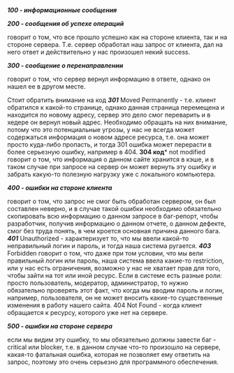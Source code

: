 
***100 - информационные сообщения***

***200 - сообщения об успехе операций*** 

говорит о том, что все прошло успешно как на стороне клиента, так и на стороне сервера. Т.е. сервер обработал наш запрос от клиента, дал на него ответ и 
действительно у нас произошел некий success. 

***300 - сообщение о перенаправлении***

говорит о том, что сервер вернул информацию в ответе, однако он нашел ее в другом месте. 

Стоит обратить внимание на код  ***301*** Moved Permanently - т.е. клиент обратился к какой-то странице, однако данная страница перемещена и находится по новому адресу, сервер это дело смог переварить и в хедере он вернул новый адрес. Необходимо обращать на них внимание, потому что это 
потенциальные угрозы, у нас не всегда может содержаться информация о новом адресе ресурса, т.е. она может просто куда-либо пропасть, и тогда 301 ошибка может перерасти в более серьезную ошибку, 
например в 404.  **304 код***  not modified говорит о том, что информация о данном сайте хранится в кэше, и в таком случае при запросе на сервер он может вернуть эту ошибку и забрать какую-то полезную нагрузку уже с локального компьютера. 

***400 - ошибки на стороне клиента*** 

говорит о том, что запрос не смог быть обработан сервером, он был составлен неверно, и в случае такой ошибки необходимо обязательно скопировать всю информацию о данном 
запросе в баг-репорт, чтобы разработчик, получив информацию о данном отчете, о данном дефекте, смог без труда понять, в чем кроется основная причина данного бага. 
***401*** Unauthorized - характеризует то, что мы ввели какой-то неправильный логин и пароль, и тогда наша система ругается. ***403*** Forbidden говорит о том, что даже при том условии, что 
мы вели правильный логин или пароль, наша система ввела какие-то restriction, или у нас есть ограничения, возможно у нас не хватает прав для того, чтобы зайти на тот или иной ресурс. Если в системе 
есть разные роли: просто пользователь, модератор, администратор, то нужно обязательно проверять этот факт, что когда мы вводим пароль и логин, например, пользователя, он не может вносить какие-то существенные 
изменения в работу нашего сайта. 404 Not Found - когда клиент обращается к ресурсу, которого уже нет на сервере. 

***500 - ошибки на стороне сервера***

если мы видим эту ошибку, то мы обязательно должны завести баг - critical или blocker, т.е. в данном случае что-то произошло на сервере, какая-то фатальная ошибка, которая не позволяет ему ответить на 
запрос, поэтому это очень серьезно для программного обеспечения.


